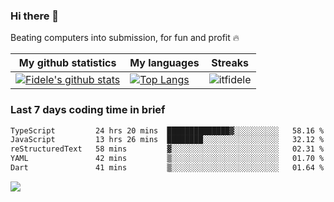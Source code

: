 ### Hi there 👋
<p>Beating computers into submission, for fun and profit 🔥</p>

|My github statistics|My languages|Streaks|
|-|-|-|
|[![Fidele's github stats](https://github-readme-stats.vercel.app/api?username=itfidele&count_private=true&show_icons=true&theme=dark&hide_title=true)](https://github.com/itfidele)|[![Top Langs](https://github-readme-stats.vercel.app/api/top-langs/?username=itfidele&show_icons=true&langs_count=8&theme=dark&layout=compact&hide_title=true)](https://github.com/itfidele)|![itfidele](https://github-readme-streak-stats.herokuapp.com/?user=itfidele&theme=dark)

### Last 7 days coding time in brief
<!--START_SECTION:waka-->

```txt
TypeScript         24 hrs 20 mins  ██████████████▓░░░░░░░░░░   58.16 %
JavaScript         13 hrs 26 mins  ████████░░░░░░░░░░░░░░░░░   32.12 %
reStructuredText   58 mins         ▓░░░░░░░░░░░░░░░░░░░░░░░░   02.31 %
YAML               42 mins         ▒░░░░░░░░░░░░░░░░░░░░░░░░   01.70 %
Dart               41 mins         ▒░░░░░░░░░░░░░░░░░░░░░░░░   01.64 %
```

<!--END_SECTION:waka-->

![](https://komarev.com/ghpvc/?username=itfidele)
